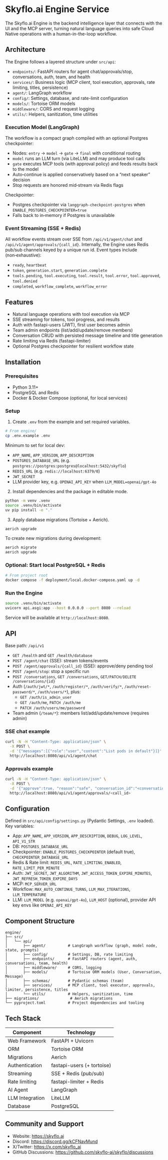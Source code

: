 # Skyflo.ai Engine Service

The Skyflo.ai Engine is the backend intelligence layer that connects with the UI and the MCP server, turning natural language queries into safe Cloud Native operations with a human-in-the-loop workflow.

## Architecture

The Engine follows a layered structure under `src/api`:

- `endpoints/`: FastAPI routers for agent chat/approvals/stop, conversations, auth, team, and health
- `services/`: Business logic (MCP client, tool execution, approvals, rate limiting, titles, persistence)
- `agent/`: LangGraph workflow
- `config/`: Settings, database, and rate-limit configuration
- `models/`: Tortoise ORM models
- `middleware/`: CORS and request logging
- `utils/`: Helpers, sanitization, time utilities

### Execution Model (LangGraph)

The workflow is a compact graph compiled with an optional Postgres checkpointer:

- Nodes: `entry` → `model` → `gate` → `final` with conditional routing
- `model` runs an LLM turn (via LiteLLM) and may produce tool calls
- `gate` executes MCP tools (with approval policy) and feeds results back to the model
- Auto‑continue is applied conservatively based on a “next speaker” decision
- Stop requests are honored mid‑stream via Redis flags

Checkpointer:
- Postgres checkpointer via `langgraph-checkpoint-postgres` when `ENABLE_POSTGRES_CHECKPOINTER=true`
- Falls back to in‑memory if Postgres is unavailable

### Event Streaming (SSE + Redis)

All workflow events stream over SSE from `/api/v1/agent/chat` and `/api/v1/agent/approvals/{call_id}`. Internally, the Engine uses Redis pub/sub channels keyed by a unique run id. Event types include (non‑exhaustive):

- `ready`, `heartbeat`
- `token`, `generation.start`, `generation.complete`
- `tools.pending`, `tool.executing`, `tool.result`, `tool.error`, `tool.approved`, `tool.denied`
- `completed`, `workflow_complete`, `workflow_error`

## Features

- Natural language operations with tool execution via MCP
- SSE streaming for tokens, tool progress, and results
- Auth with fastapi-users (JWT), first user becomes admin
- Team admin endpoints (list/add/update/remove members)
- Conversation CRUD with persisted message timeline and title generation
- Rate limiting via Redis (fastapi-limiter)
- Optional Postgres checkpointer for resilient workflow state

## Installation

### Prerequisites

- Python 3.11+
- PostgreSQL and Redis
- Docker & Docker Compose (optional, for local services)

### Setup

1) Create `.env` from the example and set required variables.

```bash
# From engine/
cp .env.example .env
```

Minimum to set for local dev:
- `APP_NAME`, `APP_VERSION`, `APP_DESCRIPTION`
- `POSTGRES_DATABASE_URL` (e.g. `postgres://postgres:postgres@localhost:5432/skyflo`)
- `REDIS_URL` (e.g. `redis://localhost:6379/0`)
- `JWT_SECRET`
- LLM provider key, e.g. `OPENAI_API_KEY` when `LLM_MODEL=openai/gpt-4o`

2) Install dependencies and the package in editable mode.

```bash
python -m venv .venv
source .venv/bin/activate
uv pip install -e "."
```

3) Apply database migrations (Tortoise + Aerich).

```bash
aerich upgrade
```

To create new migrations during development:

```bash
aerich migrate
aerich upgrade
```

### Optional: Start local PostgreSQL + Redis

```bash
# From project root
docker compose -f deployment/local.docker-compose.yaml up -d
```

### Run the Engine

```bash
source .venv/bin/activate
uvicorn api.asgi:app --host 0.0.0.0 --port 8080 --reload
```

Service will be available at `http://localhost:8080`.

## API

Base path: `/api/v1`

- `GET /health` and `GET /health/database`
- `POST /agent/chat` (SSE): stream tokens/events
- `POST /agent/approvals/{call_id}` (SSE): approve/deny pending tool
- `POST /agent/stop`: stop a specific run
- `POST /conversations`, `GET /conversations`, `GET/PATCH/DELETE /conversations/{id}`
- Auth (`/auth/jwt/*`, `/auth/register/*`, `/auth/verify/*`, `/auth/reset-password/*`, `/auth/users/*`), plus:
  - `GET /auth/is_admin_user`
  - `GET /auth/me`, `PATCH /auth/me`
  - `PATCH /auth/users/me/password`
- Team admin (`/team/*`): members list/add/update/remove (requires admin)

### SSE chat example

```bash
curl -N -H "Content-Type: application/json" \
  -X POST \
  -d '{"messages":[{"role":"user","content":"List pods in default"}]}' \
  http://localhost:8080/api/v1/agent/chat
```

### Approvals example

```bash
curl -N -H "Content-Type: application/json" \
  -X POST \
  -d '{"approve":true, "reason":"safe", "conversation_id":"<conversation-uuid>"}' \
  http://localhost:8080/api/v1/agent/approvals/<call_id>
```

## Configuration

Defined in `src/api/config/settings.py` (Pydantic Settings, `.env` loaded). Key variables:

- App: `APP_NAME`, `APP_VERSION`, `APP_DESCRIPTION`, `DEBUG`, `LOG_LEVEL`, `API_V1_STR`
- DB: `POSTGRES_DATABASE_URL`
- Checkpointer: `ENABLE_POSTGRES_CHECKPOINTER` (default true), `CHECKPOINTER_DATABASE_URL`
- Redis & Rate limit: `REDIS_URL`, `RATE_LIMITING_ENABLED`, `RATE_LIMIT_PER_MINUTE`
- Auth: `JWT_SECRET`, `JWT_ALGORITHM`, `JWT_ACCESS_TOKEN_EXPIRE_MINUTES`, `JWT_REFRESH_TOKEN_EXPIRE_DAYS`
- MCP: `MCP_SERVER_URL`
- Workflow: `MAX_AUTO_CONTINUE_TURNS`, `LLM_MAX_ITERATIONS`, `LLM_TEMPERATURE`
- LLM: `LLM_MODEL` (e.g. `openai/gpt-4o`), `LLM_HOST` (optional), provider API key envs like `OPENAI_API_KEY`

## Component Structure

```
engine/
├── src/
│   └── api/
│       ├── agent/          # LangGraph workflow (graph, model node, state, prompts)
│       ├── config/         # Settings, DB, rate limiting
│       ├── endpoints/      # FastAPI routers (agent, auth, conversations, team, health)
│       ├── middleware/     # CORS, logging
│       ├── models/         # Tortoise ORM models (User, Conversation, Message)
│       ├── schemas/        # Pydantic schemas (team)
│       ├── services/       # MCP client, tool executor, approvals, limiter, persistence, titles
│       └── utils/          # Helpers, sanitization, time
├── migrations/              # Aerich migrations
└── pyproject.toml          # Project dependencies and tooling
```

## Tech Stack

| Component            | Technology                       |
|----------------------|----------------------------------|
| Web Framework        | FastAPI + Uvicorn                |
| ORM                  | Tortoise ORM                     |
| Migrations           | Aerich                           |
| Authentication       | fastapi-users (+ tortoise)       |
| Streaming            | SSE + Redis (pub/sub)            |
| Rate limiting        | fastapi-limiter + Redis          |
| AI Agent             | LangGraph                        |
| LLM Integration      | LiteLLM                          |
| Database             | PostgreSQL                       |

## Community and Support

- Website: https://skyflo.ai
- Discord: https://discord.gg/kCFNavMund
- X/Twitter: https://x.com/skyflo_ai
- GitHub Discussions: https://github.com/skyflo-ai/skyflo/discussions
